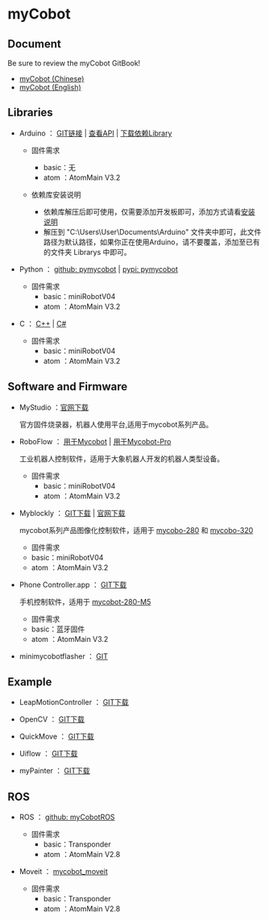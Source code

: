# myCobot

## Document  

  Be sure to review the myCobot GitBook!

- [myCobot (Chinese)](https://www.elephantrobotics.com/docs/myCobot)
- [myCobot (English)](https://www.elephantrobotics.com/docs/myCobot-en)

## Libraries

- Arduino ：
  [GIT链接](./Arduino) | 
  [查看API](https://www.elephantrobotics.com/docs/myCobot/3-development/1.1-arduino/1.1-api.html)  | 
  [下载依赖Library](https://www.elephantrobotics.com/software/libraries/libraries-20210625.zip) 

  - 固件需求  
    - basic：无  
    - atom ：AtomMain V3.2  

  - 依赖库安装说明
    - 依赖库解压后即可使用，仅需要添加开发板即可，添加方式请看[安装说明](https://www.elephantrobotics.com/docs/myCobot/2-preparation/1-background_knowledge/arduino.html)
    - 解压到 "C:\Users\User\Documents\Arduino" 文件夹中即可，此文件路径为默认路径，如果你正在使用Arduino，请不要覆盖，添加至已有的文件夹 Librarys 中即可。

- Python ：
  [github: pymycobot](https://github.com/elephantrobotics/pymycobot.git) |
  [pypi: pymycobot](https://pypi.org/project/pymycobot/)  

  - 固件需求  
    - basic：miniRobotV04  
    - atom ：AtomMain V3.2  

- C ： [C++](https://github.com/elephantrobotics/myCobotCpp) | [C#](https://github.com/elephantrobotics/Mycobot.csharp)  

  - 固件需求  
    - basic：miniRobotV04  
    - atom ：AtomMain V3.2

<a name="#software"></a>  <!-- Ensures prior links work -->

## Software and Firmware


- MyStudio ：[官网下载](https://www.elephantrobotics.com/software/mystudio/v2.2/)  
  
  官方固件烧录器，机器人使用平台,适用于mycobot系列产品。

- RoboFlow ：
 [用于Mycobot](https://www.elephantrobotics.com/software/RoboFlow/myCobot/RoboFlow_3.4.0-preview7_mycobot_windows_x86_64.zip) |
 [用于Mycobot-Pro](https://www.elephantrobotics.com/software/RoboFlow/myCobotPro/3.4.0-preview/RoboFlow_3.4.0-preview7_mycobotpro_windows_x86_64.zip)  

  工业机器人控制软件，适用于大象机器人开发的机器人类型设备。
  - 固件需求  
    - basic：miniRobotV04  
    - atom ：AtomMain V3.2

- Myblockly ：
  [GIT下载](https://github.com/elephantrobotics/myCobot/releases/tag/v0.0.3) |
  [官网下载](https://www.elephantrobotics.com/software/myblockly/0.0.3/)  

    mycobot系列产品图像化控制软件，适用于
      [mycobo-280](https://www.elephantrobotics.com/myCobot/) 和 
      [mycobo-320](https://www.elephantrobotics.com/mycobot-pro/)
      
    - 固件需求  
    - basic：miniRobotV04  
    - atom ：AtomMain V3.2

- Phone Controller.app ： [GIT下载](https://github.com/elephantrobotics/myCobot/tree/main/Software/phone%20controller)  

    手机控制软件，适用于 [mycobot-280-M5](https://www.elephantrobotics.com/myCobot/)
    
    - 固件需求  
    - basic：蓝牙固件  
    - atom ：AtomMain V3.2

- minimycobotflasher ： [GIT](https://github.com/zlj-zz/minimycobotflasher)

## Example 

- LeapMotionController ：
  [GIT下载](https://github.com/elephantrobotics/LeapMotionController)

- OpenCV ：
  [GIT下载](https://github.com/elephantrobotics/opencv-python)

- QuickMove ：
  [GIT下载](https://github.com/elephantrobotics/QuickMove)

- Uiflow  ：
  [GIT下载](https://github.com/elephantrobotics/mycobot-tutorial)

- myPainter ： 
  [GIT下载](https://github.com/elephantrobotics/myPainter/releases/tag/v1.1)

## ROS  

- ROS ：
[github: myCobotROS](https://github.com/elephantrobotics/myCobotROS.git)

  - 固件需求  
    - basic：Transponder  
    - atom ：AtomMain V2.8  

- Moveit ： [mycobot_moveit](https://github.com/elephantrobotics/mycobot_moveit)

  - 固件需求  
    - basic：Transponder  
    - atom ：AtomMain V2.8 
